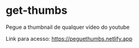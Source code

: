 # get-thumbs
Pegue a thumbnail de qualquer vídeo do youtube

Link para acesso: 
<a href="https://peguethumbs.netlify.app">https://peguethumbs.netlify.app</a>
